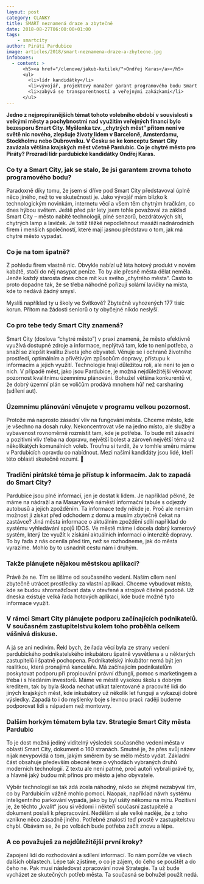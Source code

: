 ```yaml
---
layout: post
category: CLANKY
title: SMART neznamená draze a zbytečně
date: 2018-08-27T06:00:00+01:00
tags:
    - smartcity
author: Piráti Pardubice
image: articles/2018/smart-neznamena-draze-a-zbytecne.jpg
infoboxes:
  - content: >
      <h5><a href="/clenove/jakub-kutilek/">Ondřej Karas</a></h5>
      <ul>
        <li>lídr kandidátky</li>
        <li>vývojář, projektový manažer garant programového bodu Smart City</li>
        <li>zabývá se transparentností a veřejnými zakázkami</li>
      </ul>
---
```


**Jedno z nejpropíranějších témat tohoto volebního období v souvislosti s velkými
městy a pochybnostmi nad využitím veřejných financí bylo bezesporu Smart City.
Myšlenka tzv. „chytrých měst“ přitom není ve světě nic nového, zlepšuje životy
lidem v Barceloně, Amsterdamu, Stockholmu nebo Dubrovníku. V Česku se ke
konceptu Smart City zavázala většina krajských měst včetně Pardubic. Co je
chytré město pro Piráty? Prozradí lídr pardubické kandidátky Ondřej Karas.**

### Co ty a Smart City, jak se stalo, že jsi garantem zrovna tohoto programového bodu?

Paradoxně díky tomu, že jsem si dříve pod Smart City představoval úplně něco
jiného, než to ve skutečnosti je. Jako vývojář mám blízko k technologickým
novinkám, internetu věcí a všem těm chytrým hračkám, co dnes hýbou světem. Ještě
před pár lety jsem tohle považoval za základ Smart City – město nabité
technologií, plné senzorů, bezdrátových sítí, chytrých lamp a laviček. Je totiž
těžké nepodlehnout masáži nadnárodních firem i menších společností, které mají
jasnou představu o tom, jak má chytré město vypadat.

### Co je na tom špatně?

Z pohledu firem vlastně nic. Obvykle nabízí už léta hotový produkt v novém
kabátě, stačí do něj nasypat peníze. To by ale přesně města dělat neměla. Jenže
každý starosta dnes chce mít kus svého „chytrého města“. Často to proto dopadne
tak, že se třeba náhodně pořizují solární lavičky na místa, kde to nedává žádný
smysl.

Myslíš například ty u školy ve Svítkově? Zbytečně vyhozených 177 tisíc korun.
Přitom na žádosti seniorů o ty obyčejné nikdo neslyší.

### Co pro tebe tedy Smart City znamená?

Smart City (doslova “chytré město”) v praxi znamená, že město efektivně využívá
dostupné zdroje a informace, neplýtvá tam, kde to není potřeba, a snaží se
zlepšit kvalitu života jeho obyvatel. Věnuje se i ochraně životního prostředí,
optimálním a přívětivým způsobům dopravy, přístupu k informacím a jejich
využití. Technologie hrají důležitou roli, ale není to jen o nich. V případě
měst, jako jsou Pardubice, je možná nejdůležitější věnovat pozornost kvalitnímu
územnímu plánování. Bohužel většina konkurentů ví, že dobrý územní plán se
voličům prodává mnohem hůř než carsharing (sdílení aut).

### Územnímu plánování věnujete v programu velkou pozornost.

Protože má naprosto zásadní vliv na fungování města. Chceme město, kde je
všechno na dosah ruky. Nekoncentrovat vše na jedno místo, ale služby a
vybavenost rovnoměrně rozmístit tam, kde je potřeba. To bude mít zásadní a
pozitivní vliv třeba na dopravu, největší bolest a zároveň největší téma už
několikátých komunálních voleb. Troufnu si tvrdit, že v tomhle směru máme v
Pardubicích opravdu co nabídnout. Mezi našimi kandidáty jsou lidé, kteří této
oblasti skutečně rozumí.

### Tradiční pirátské téma je přístup k informacím. Jak to zapadá do Smart City?

Pardubice jsou plné informací, jen je dostat k lidem. Je například pěkné, že
máme na nádraží a na Masarykově náměstí informační tabule s odjezdy autobusů a
jejich zpožděním. Ta informace tedy někde je. Proč ale nemám možnost ji získat
před odchodem z domu a musím zbytečně čekat na zastávce? Jiná města informace o
aktuálním zpoždění sdílí například do systému vyhledávání spojů IDOS. Ve městě
máme i docela dobrý kamerový systém, který lze využít k získání aktuálních
informací o intenzitě dopravy. To by řada z nás ocenila před tím, než se
rozhodneme, jak do města vyrazíme. Mohlo by to usnadnit cestu nám i druhým.

### Takže plánujete nějakou městskou aplikaci?

Právě že ne. Tím se lišíme od současného vedení. Naším cílem není zbytečně
utrácet prostředky za vlastní aplikaci. Chceme vybudovat místo, kde se budou
shromažďovat data v otevřené a strojově čitelné podobě. Už dneska existuje velká
řada hotových aplikací, kde bude možné tyto informace využít.

### V rámci Smart City plánujete podporu začínajících podnikatelů. V současném zastupitelstvu kolem toho proběhla celkem vášnivá diskuse.

A já se ani nedivím. Řekl bych, že řada věcí byla ze strany vedení pardubického
podnikatelského inkubátoru špatně vysvětlena a u některých zastupitelů i špatně
pochopena. Podnikatelský inkubátor nemá být jen realitkou, která pronajímá
kanceláře. Má začínajícím podnikatelům poskytovat podporu při proplouvání právní
džunglí, pomoc s marketingem a třeba i s hledáním investorů. Máme ve městě
vysokou školu s dobrým kreditem, tak by byla škoda nechat utíkat talentované a
pracovité lidi do jiných krajských měst, kde inkubátory už několik let fungují a
vykazují dobré výsledky. Zapadá to i do myšlenky boje s levnou prací: raději
budeme podporovat lidi s nápadem než montovny.

### Dalším horkým tématem byla tzv. Strategie Smart City města Pardubic

To je dost možná jediný viditelný výsledek současného vedení města v oblasti
Smart City, dokument o 160 stranách. Smutné je, že přes svůj název nijak
nevypovídá o tom, jakým směrem by se mělo město vydat. Základní část obsahuje
především obecné teze o výhodách vybraných druhů moderních technologií. Z textu
ale není patrné, proč autoři vybrali právě ty, a hlavně jaký budou mít přínos
pro město a jeho obyvatele.

Výběr technologií se tak zdá zcela náhodný, nikdo se zřejmě nezabýval tím, co by
Pardubicím vážně mohlo pomoci. Naopak, například návrh systému inteligentního
parkování vypadá, jako by byl ušitý někomu na míru. Pozitivní je, že těchto
„kvalit“ jsou si vědomi i někteří současní zastupitelé a dokument poslali k
přepracování. Nedělám si ale velké naděje, že z toho vznikne něco zásadně
jiného. Potřebné znalosti teď prostě v zastupitelstvu chybí. Obávám se, že po
volbách bude potřeba začít znovu a lépe.

### A co považuješ za nejdůležitější první kroky?

Zapojení lidí do rozhodování a sdílení informací. To nám pomůže ve všech dalších
oblastech. Lépe tak zjistíme, o co je zájem, do čeho se pouštět a do čeho ne.
Pak musí následovat zpracování nové Strategie. Ta už bude vycházet ze skutečných
potřeb města. Ta současná se bohužel použít nedá.
